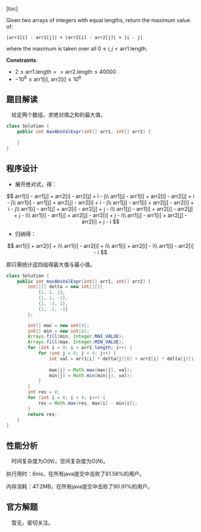 [toc]

Given two arrays of integers with equal lengths, return the maximum value of:

`|arr1[i] - arr1[j]| + |arr2[i] - arr2[j]| + |i - j|`

where the maximum is taken over all $0 \le i, j < \text{arr1.length}$.



**Constraints**:

* $2 \le \text{arr1.length} == \text{arr2.length} \le 40000$
* $-10^6 \le \text{arr1[i], arr2[i]} \le 10^6$



## 题目解读

&emsp;给定两个数组，求绝对值之和的最大值。

```java
class Solution {
    public int maxAbsValExpr(int[] arr1, int[] arr2) {
        
    }
}
```

## 程序设计

* 展开绝对式，得：

$$
arr1[i] - arr1[j] + arr2[i] - arr2[j] + i - j\\
arr1[j] - arr1[i] + arr2[i] - arr2[j] + i - j\\
arr1[i] - arr1[j] + arr2[j] - arr2[i] + i - j\\
arr1[j] - arr1[i] + arr2[j] - arr2[i] + i - j\\
arr1[i] - arr1[j] + arr2[i] - arr2[j] + j - i\\
arr1[j] - arr1[i] + arr2[i] - arr2[j] + j - i\\
arr1[i] - arr1[j] + arr2[j] - arr2[i] + j - i\\
arr1[j] - arr1[i] + arr2[j] - arr2[i] + j - i
$$

* 归纳得：

$$
arr1[i] + arr2[i] + i\\
arr1[i] - arr2[i] + i\\
arr1[i] + arr2[i] - i\\
arr1[i] - arr2[i] - i
$$

即只需统计这四组得最大值与最小值。

```java
class Solution {
    public int maxAbsValExpr(int[] arr1, int[] arr2) {
        int[][] delta = new int[][]{
            {1, 1, 1},
            {1, 1, -1},
            {1, -1, 1},
            {1, -1, -1}
        };

        int[] max = new int[4];
        int[] min = new int[4];
        Arrays.fill(min, Integer.MAX_VALUE);
        Arrays.fill(max, Integer.MIN_VALUE);
        for (int i = 0; i < arr1.length; i++) {
            for (int j = 0; j < 4; j++) {
                int val = arr1[i] * delta[j][0] + arr2[i] * delta[j][1] + i * delta[j][2];
                
                max[j] = Math.max(max[j], val);
                min[j] = Math.min(min[j], val);
            }
        }
        int res = 0;
        for (int i = 0; i < 4; i++) {
            res = Math.max(res, max[i] - min[i]);
        }
        return res;
    }
}
```

## 性能分析

&emsp;时间复杂度为$O(N)$，空间复杂度为$O(N)$。

执行用时：6ms，在所有java提交中击败了81.58%的用户。

内存消耗：47.2MB，在所有java提交中击败了90.91%的用户。

## 官方解题

&emsp;暂无，密切关注。
